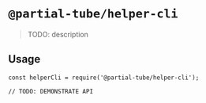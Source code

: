 # `@partial-tube/helper-cli`

> TODO: description

## Usage

```
const helperCli = require('@partial-tube/helper-cli');

// TODO: DEMONSTRATE API
```
